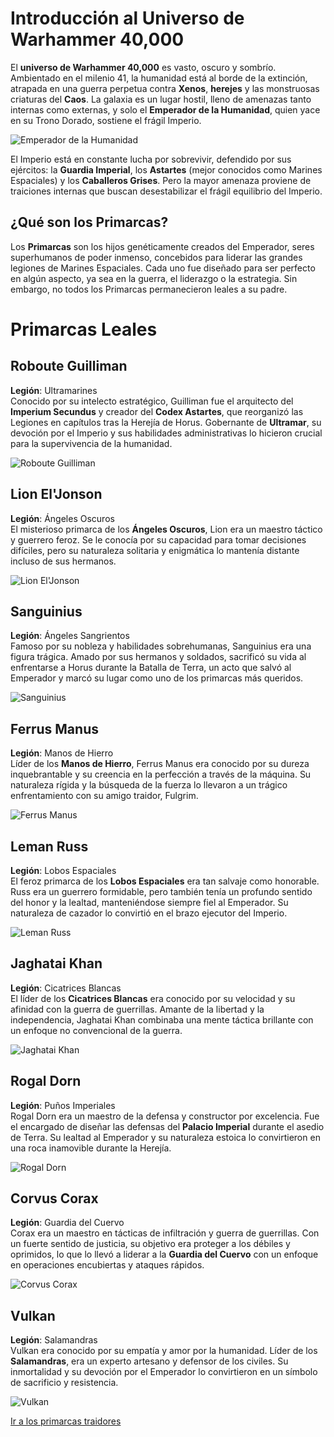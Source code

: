 # Introducción al Universo de Warhammer 40,000

El **universo de Warhammer 40,000** es vasto, oscuro y sombrío. Ambientado en el milenio 41, la humanidad está al borde de la extinción, atrapada en una guerra perpetua contra **Xenos**, **herejes** y las monstruosas criaturas del **Caos**. La galaxia es un lugar hostil, lleno de amenazas tanto internas como externas, y solo el **Emperador de la Humanidad**, quien yace en su Trono Dorado, sostiene el frágil Imperio.

![Emperador de la Humanidad](https://via.placeholder.com/400x200)

El Imperio está en constante lucha por sobrevivir, defendido por sus ejércitos: la **Guardia Imperial**, los **Astartes** (mejor conocidos como Marines Espaciales) y los **Caballeros Grises**. Pero la mayor amenaza proviene de traiciones internas que buscan desestabilizar el frágil equilibrio del Imperio.

## ¿Qué son los Primarcas?

Los **Primarcas** son los hijos genéticamente creados del Emperador, seres superhumanos de poder inmenso, concebidos para liderar las grandes legiones de Marines Espaciales. Cada uno fue diseñado para ser perfecto en algún aspecto, ya sea en la guerra, el liderazgo o la estrategia. Sin embargo, no todos los Primarcas permanecieron leales a su padre.


# Primarcas Leales

## Roboute Guilliman
**Legión**: Ultramarines  
Conocido por su intelecto estratégico, Guilliman fue el arquitecto del **Imperium Secundus** y creador del **Codex Astartes**, que reorganizó las Legiones en capítulos tras la Herejía de Horus. Gobernante de **Ultramar**, su devoción por el Imperio y sus habilidades administrativas lo hicieron crucial para la supervivencia de la humanidad.

![Roboute Guilliman](https://example.com/guilliman.jpg)

## Lion El'Jonson
**Legión**: Ángeles Oscuros  
El misterioso primarca de los **Ángeles Oscuros**, Lion era un maestro táctico y guerrero feroz. Se le conocía por su capacidad para tomar decisiones difíciles, pero su naturaleza solitaria y enigmática lo mantenía distante incluso de sus hermanos.

![Lion El'Jonson](https://example.com/lion.jpg)

## Sanguinius
**Legión**: Ángeles Sangrientos  
Famoso por su nobleza y habilidades sobrehumanas, Sanguinius era una figura trágica. Amado por sus hermanos y soldados, sacrificó su vida al enfrentarse a Horus durante la Batalla de Terra, un acto que salvó al Emperador y marcó su lugar como uno de los primarcas más queridos.

![Sanguinius](https://example.com/sanguinius.jpg)

## Ferrus Manus
**Legión**: Manos de Hierro  
Líder de los **Manos de Hierro**, Ferrus Manus era conocido por su dureza inquebrantable y su creencia en la perfección a través de la máquina. Su naturaleza rígida y la búsqueda de la fuerza lo llevaron a un trágico enfrentamiento con su amigo traidor, Fulgrim.

![Ferrus Manus](https://example.com/ferrus.jpg)

## Leman Russ
**Legión**: Lobos Espaciales  
El feroz primarca de los **Lobos Espaciales** era tan salvaje como honorable. Russ era un guerrero formidable, pero también tenía un profundo sentido del honor y la lealtad, manteniéndose siempre fiel al Emperador. Su naturaleza de cazador lo convirtió en el brazo ejecutor del Imperio.

![Leman Russ](https://example.com/leman.jpg)

## Jaghatai Khan
**Legión**: Cicatrices Blancas  
El líder de los **Cicatrices Blancas** era conocido por su velocidad y su afinidad con la guerra de guerrillas. Amante de la libertad y la independencia, Jaghatai Khan combinaba una mente táctica brillante con un enfoque no convencional de la guerra.

![Jaghatai Khan](https://example.com/jaghatai.jpg)

## Rogal Dorn
**Legión**: Puños Imperiales  
Rogal Dorn era un maestro de la defensa y constructor por excelencia. Fue el encargado de diseñar las defensas del **Palacio Imperial** durante el asedio de Terra. Su lealtad al Emperador y su naturaleza estoica lo convirtieron en una roca inamovible durante la Herejía.

![Rogal Dorn](https://example.com/dorn.jpg)

## Corvus Corax
**Legión**: Guardia del Cuervo  
Corax era un maestro en tácticas de infiltración y guerra de guerrillas. Con un fuerte sentido de justicia, su objetivo era proteger a los débiles y oprimidos, lo que lo llevó a liderar a la **Guardia del Cuervo** con un enfoque en operaciones encubiertas y ataques rápidos.

![Corvus Corax](https://example.com/corax.jpg)

## Vulkan
**Legión**: Salamandras  
Vulkan era conocido por su empatía y amor por la humanidad. Líder de los **Salamandras**, era un experto artesano y defensor de los civiles. Su inmortalidad y su devoción por el Emperador lo convirtieron en un símbolo de sacrificio y resistencia.

![Vulkan](https://example.com/vulkan.jpg)

[Ir a los primarcas traidores](primarcas_traidores.md)

